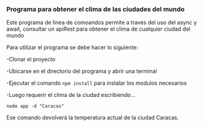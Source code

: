 ### Programa para obtener el clima de las ciudades del mundo

Este programa de linea de comoandos permite a traves del uso del async y await, consultar un apiRest
para obtener el clima de cualquier ciudad del mundo

Para utilizar el programa se debe hacer lo siguiente:

-Clonar el proyecto

-Ubicarse en el directorio del programa y abrir una terminal

-Ejecutar el comando ``` npm install ``` para instalar los modulos necesarios

-Luego requerir el clima de la ciudad escribiendo...

```
node app -d "Caracas"

```
Ese comando devolverá la temperatura actual de la ciudad Caracas.
